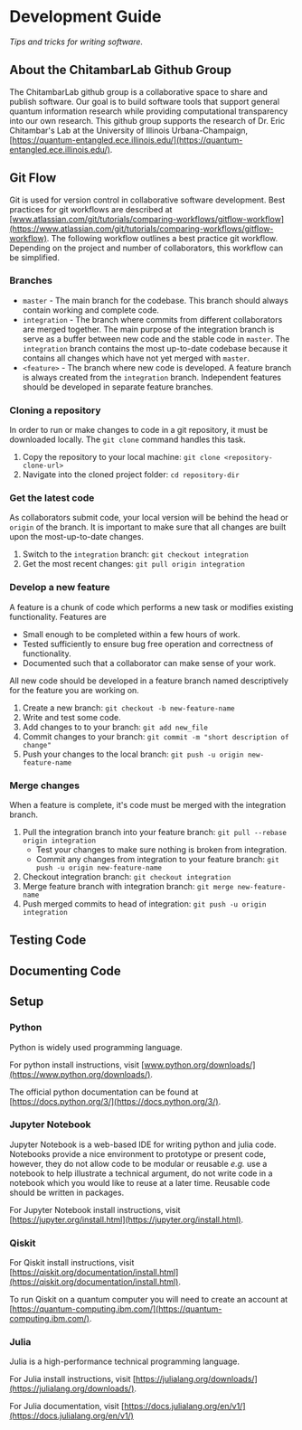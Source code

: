 # Development Guide

*Tips and tricks for writing software.*

## About the ChitambarLab Github Group

The ChitambarLab github group is a collaborative space to share and publish software. Our goal is to build software tools that support general quantum information research while providing computational transparency into our own research. This github group supports the research of Dr. Eric Chitambar's Lab at the University of Illinois Urbana-Champaign, [https://quantum-entangled.ece.illinois.edu/](https://quantum-entangled.ece.illinois.edu/).

## Git Flow

Git is used for version control in collaborative software development. Best practices for git workflows are described at
[www.atlassian.com/git/tutorials/comparing-workflows/gitflow-workflow](https://www.atlassian.com/git/tutorials/comparing-workflows/gitflow-workflow).  The following workflow outlines a best practice git workflow. Depending on the project and number of collaborators, this workflow can be simplified.

### Branches

* `master` - The main branch for the codebase. This branch should always contain working and complete code.
* `integration` - The branch where commits from different collaborators are merged together. The main purpose of the integration branch is serve as a buffer between new code and the stable code in `master`. The `integration` branch contains the most up-to-date codebase because it contains all changes which have not yet merged with `master`. 
* `<feature>` - The branch where new code is developed. A feature branch is always created from the `integration` branch. Independent features should be developed in separate feature branches. 

### Cloning a repository

In order to run or make changes to code in a git repository, it must be downloaded locally. The `git clone` command handles this task.

1. Copy the repository to your local machine: `git clone <repository-clone-url>`
2. Navigate into the cloned project folder: `cd repository-dir`

### Get the latest code

As collaborators submit code, your local version will be behind the head or `origin` of the branch. It is important to make sure that all changes are built upon the most-up-to-date changes.

1. Switch to the `integration` branch: `git checkout integration`
2. Get the most recent changes: `git pull origin integration`

### Develop a new feature

A feature is a chunk of code which performs a new task or modifies existing functionality. Features are
* Small enough to be completed within a few hours of work.
* Tested sufficiently to ensure bug free operation and correctness of functionality.
* Documented such that a collaborator can make sense of your work.

All new code should be developed in a feature branch named descriptively for the feature you are working on.

1. Create a new branch: `git checkout -b new-feature-name`
2. Write and test some code.
3. Add changes to to your branch: `git add new_file`
4. Commit changes to your branch: `git commit -m "short description of change"`
5. Push your changes to the local branch: `git push -u origin new-feature-name`


### Merge changes

When a feature is complete, it's code must be merged with the integration branch.

1. Pull the integration branch into your feature branch: `git pull --rebase origin integration`
    * Test your changes to make sure nothing is broken from integration.
    * Commit any changes from integration to your feature branch: `git push -u origin new-feature-name`
2. Checkout integration branch: `git checkout integration`
3. Merge feature branch with integration branch: `git merge new-feature-name`
4. Push merged commits to head of integration: `git push -u origin integration`

## Testing Code

## Documenting Code

## Setup

### Python

Python is widely used programming language. 

For python install instructions, visit [www.python.org/downloads/](https://www.python.org/downloads/).

The official python documentation can be found at [https://docs.python.org/3/](https://docs.python.org/3/).

### Jupyter Notebook

Jupyter Notebook is a web-based IDE for writing python and julia code. Notebooks provide a nice environment to prototype or present code, however, they do not allow code to be modular or reusable *e.g.* use a notebook to help illustrate a technical argument, do not write code in a notebook which you would like to reuse at a later time. Reusable code should be written in packages.

For Jupyter Notebook install instructions, visit [https://jupyter.org/install.html](https://jupyter.org/install.html).

### Qiskit

For Qiskit install instructions, visit [https://qiskit.org/documentation/install.html](https://qiskit.org/documentation/install.html).

To run Qiskit on a quantum computer you will need to create an account at [https://quantum-computing.ibm.com/](https://quantum-computing.ibm.com/).

### Julia

Julia is a high-performance technical programming language.

For Julia install instructions, visit [https://julialang.org/downloads/](https://julialang.org/downloads/).

For Julia documentation, visit [https://docs.julialang.org/en/v1/](https://docs.julialang.org/en/v1/)


